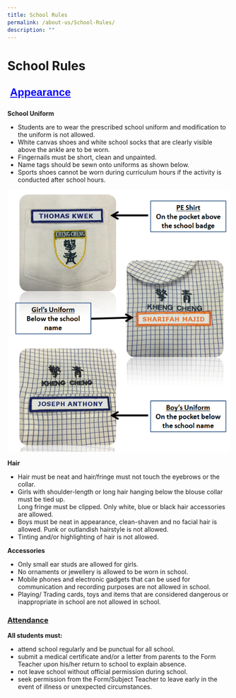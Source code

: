 ```yaml
---
title: School Rules
permalink: /about-us/School-Rules/
description: ""
---
```

School Rules
============

<style type="text/css">
.tg  {border-collapse:collapse;border-spacing:0;}
.tg td{border-color:black;border-style:solid;border-width:1px;font-family:Arial, sans-serif;font-size:14px;
  overflow:hidden;padding:10px 5px;word-break:normal;}
.tg th{border-color:black;border-style:solid;border-width:1px;font-family:Arial, sans-serif;font-size:14px;
  font-weight:normal;overflow:hidden;padding:10px 5px;word-break:normal;}
.tg .tg-vigv{border-color:#ffffff;color:#0500ff;font-size:24px;font-weight:bold;text-align:left;text-decoration:underline;
  vertical-align:top}
</style>
<table class="tg">
<thead>
  <tr>
    <td class="tg-vigv">Appearance</td>
  </tr>
</thead>
</table>



<b>School Uniform</b>

*   Students are to wear the prescribed school uniform and modification to the uniform is not allowed.
*   White canvas shoes and white school socks that are clearly visible above the ankle are to be worn.
*   Fingernails must be short, clean and unpainted.
*   Name tags should be sewn onto uniforms as shown below.
*   Sports shoes cannot be worn during curriculum hours if the activity is conducted after school hours.


![](/images/Kheng-Cheng-School-uniform-rule.png)


<b>Hair</b>

*   Hair must be neat and hair/fringe must not touch the eyebrows or the collar.
*   Girls with shoulder-length or long hair hanging below the blouse collar must be tied up.  
    Long fringe must be clipped. Only white, blue or black hair accessories are allowed.
*   Boys must be neat in appearance, clean-shaven and no facial hair is allowed. Punk or outlandish hairstyle is not allowed.
*   Tinting and/or highlighting of hair is not allowed.

<b>Accessories</b>

*   Only small ear studs are allowed for girls.
*   No ornaments or jewellery is allowed to be worn in school.
*   Mobile phones and electronic gadgets that can be used for communication and recording purposes are not allowed in school.
*   Playing/ Trading cards, toys and items that are considered dangerous or inappropriate in school are not allowed in school.


### <u> Attendance </u>


**All students must:**

*   attend school regularly and be punctual for all school.
*   submit a medical certificate and/or a letter from parents to the Form Teacher upon his/her return to school to explain absence.
*   not leave school without official permission during school.
*   seek permission from the Form/Subject Teacher to leave early in the event of illness or unexpected circumstances.